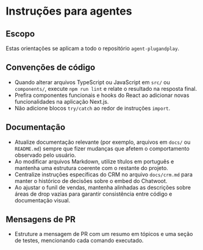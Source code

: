 # Instruções para agentes

## Escopo
Estas orientações se aplicam a todo o repositório `agent-plugandplay`.

## Convenções de código
- Quando alterar arquivos TypeScript ou JavaScript em `src/` ou `components/`, execute `npm run lint` e relate o resultado na resposta final.
- Prefira componentes funcionais e hooks do React ao adicionar novas funcionalidades na aplicação Next.js.
- Não adicione blocos `try/catch` ao redor de instruções `import`.

## Documentação
- Atualize documentação relevante (por exemplo, arquivos em `docs/` ou `README.md`) sempre que fizer mudanças que afetem o comportamento observado pelo usuário.
- Ao modificar arquivos Markdown, utilize títulos em português e mantenha uma estrutura coerente com o restante do projeto.
- Centralize instruções específicas do CRM no arquivo `docs/crm.md` para manter o histórico de decisões sobre o embed do Chatwoot.
- Ao ajustar o funil de vendas, mantenha alinhadas as descrições sobre áreas de drop vazias para garantir consistência entre código e documentação visual.

## Mensagens de PR
- Estruture a mensagem de PR com um resumo em tópicos e uma seção de testes, mencionando cada comando executado.
